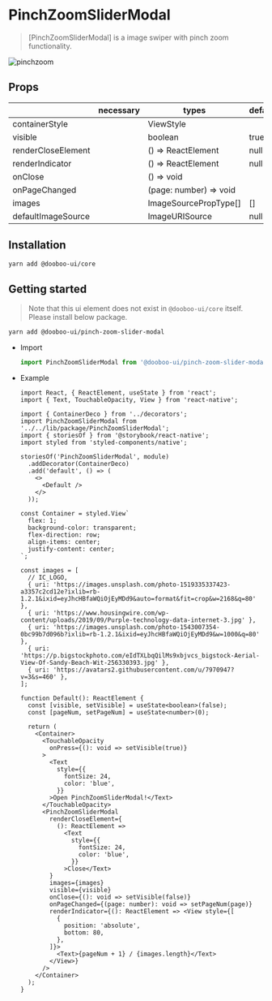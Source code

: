# PinchZoomSliderModal

> [PinchZoomSliderModal] is a image swiper with pinch zoom functionality.

![pinchzoom](https://user-images.githubusercontent.com/27461460/73713538-22345700-4751-11ea-9a8c-aaca24d0b360.gif)


## Props

|                | necessary | types                | default |
| -------------- | --------- | -------------------- | ------- |
| containerStyle |           | ViewStyle            |         |
| visible        |           | boolean              | true    |
| renderCloseElement      |  | () => ReactElement   | null    |
| renderIndicator|           | () => ReactElement   | null    |
| onClose        |           | () => void           |         |
| onPageChanged  |           | (page: number) => void  |      |
| images         |           | ImageSourcePropType[]| []      |
| defaultImageSource |       | ImageURISource       | null    |

## Installation

```sh
yarn add @dooboo-ui/core
```

## Getting started
> Note that this ui element does not exist in `@dooboo-ui/core` itself. Please install below package.

  ```sh
  yarn add @dooboo-ui/pinch-zoom-slider-modal
  ```

- Import
  ```ts
  import PinchZoomSliderModal from '@dooboo-ui/pinch-zoom-slider-modal';
  ```

- Example

  ```tsx
  import React, { ReactElement, useState } from 'react';
  import { Text, TouchableOpacity, View } from 'react-native';

  import { ContainerDeco } from '../decorators';
  import PinchZoomSliderModal from '../../lib/package/PinchZoomSliderModal';
  import { storiesOf } from '@storybook/react-native';
  import styled from 'styled-components/native';

  storiesOf('PinchZoomSliderModal', module)
    .addDecorator(ContainerDeco)
    .add('default', () => (
      <>
        <Default />
      </>
    ));

  const Container = styled.View`
    flex: 1;
    background-color: transparent;
    flex-direction: row;
    align-items: center;
    justify-content: center;
  `;

  const images = [
    // IC_LOGO,
    { uri: 'https://images.unsplash.com/photo-1519335337423-a3357c2cd12e?ixlib=rb-1.2.1&ixid=eyJhcHBfaWQiOjEyMDd9&auto=format&fit=crop&w=2168&q=80' },
    { uri: 'https://www.housingwire.com/wp-content/uploads/2019/09/Purple-technology-data-internet-3.jpg' },
    { uri: 'https://images.unsplash.com/photo-1543007354-0bc99b7d096b?ixlib=rb-1.2.1&ixid=eyJhcHBfaWQiOjEyMDd9&w=1000&q=80' },
    { uri: 'https://p.bigstockphoto.com/eIdTXLbqQilMs9xbjvcs_bigstock-Aerial-View-Of-Sandy-Beach-Wit-256330393.jpg' },
    { uri: 'https://avatars2.githubusercontent.com/u/7970947?v=3&s=460' },
  ];

  function Default(): ReactElement {
    const [visible, setVisible] = useState<boolean>(false);
    const [pageNum, setPageNum] = useState<number>(0);

    return (
      <Container>
        <TouchableOpacity
          onPress={(): void => setVisible(true)}
        >
          <Text
            style={{
              fontSize: 24,
              color: 'blue',
            }}
          >Open PinchZoomSliderModal!</Text>
        </TouchableOpacity>
        <PinchZoomSliderModal
          renderCloseElement={
            (): ReactElement =>
              <Text
                style={{
                  fontSize: 24,
                  color: 'blue',
                }}
              >Close</Text>
          }
          images={images}
          visible={visible}
          onClose={(): void => setVisible(false)}
          onPageChanged={(page: number): void => setPageNum(page)}
          renderIndicator={(): ReactElement => <View style={[
            {
              position: 'absolute',
              bottom: 80,
            },
          ]}>
            <Text>{pageNum + 1} / {images.length}</Text>
          </View>}
        />
      </Container>
    );
  }
  ```
